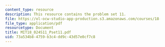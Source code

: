 ```yaml
---
content_type: resource
description: This resource contains the problem set 11.
file: https://ol-ocw-studio-app-production.s3.amazonaws.com/courses/18-024-multivariable-calculus-with-theory-spring-2011/73a534b84759b3c4dd9c43d57e0cf7c8_MIT18_024S11_Pset11.pdf
file_type: application/pdf
resourcetype: Document
title: MIT18_024S11_Pset11.pdf
uid: 73a534b8-4759-b3c4-dd9c-43d57e0cf7c8
---
```

